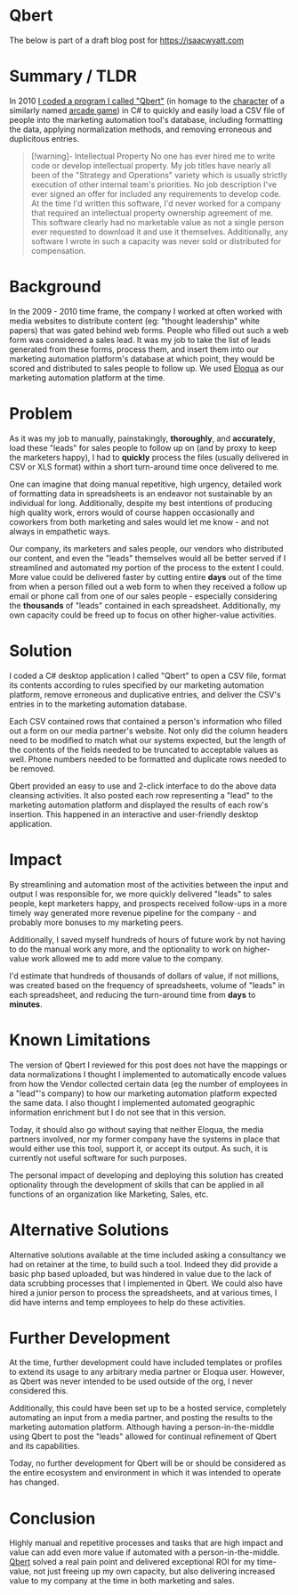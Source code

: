 # Qbert
The below is part of a draft blog post for https://isaacwyatt.com

# Summary / TLDR
In 2010 [I coded a program I called "Qbert"](https://github.com/iwyatt/Qbert) (in homage to the [character](https://en.wikipedia.org/wiki/Q*bert) of a similarly named [arcade game](https://freeqbert.org/)) in C# to quickly and easily load a CSV file of people into the marketing automation tool's database, including formatting the data, applying normalization methods, and removing erroneous and duplicitous entries. 

 >[!warning]- Intellectual Property
>No one has ever hired me to write code or develop intellectual property. My job titles have nearly all been of the "Strategy and Operations" variety which is usually strictly execution of other internal team's priorities. No job description I've ever signed an offer for included any requirements to develop code. At the time I'd written this software, I'd never worked for a company that required an intellectual property ownership agreement of me. This software clearly had no marketable value as not a single person ever requested to download it and use it themselves. Additionally, any software I wrote in such a capacity was never sold or distributed for compensation.

# Background
In the 2009 - 2010 time frame, the company I worked at often worked with media websites to distribute content (eg: "thought leadership" white papers) that was gated behind web forms. People who filled out such a web form was considered a sales lead. It was my job to take the list of leads generated from these forms, process them, and insert them into our marketing automation platform's database at which point, they would be scored and distributed to sales people to follow up. We used [Eloqua](https://www.oracle.com/cx/marketing/automation/) as our marketing automation platform at the time.

# Problem
As it was my job to manually, painstakingly, **thoroughly**, and **accurately**, load these "leads" for sales people to follow up on (and by proxy to keep the marketers happy), I had to **quickly** process the files (usually delivered in CSV or XLS format) within a short turn-around time once delivered to me. 

One can imagine that doing manual repetitive, high urgency, detailed work of formatting data in spreadsheets is an endeavor not sustainable by an individual for long. Additionally, despite my best intentions of producing high quality work, errors would of course happen occasionally and coworkers from both marketing and sales would let me know - and not always in empathetic ways.

Our company, its marketers and sales people, our vendors who distributed our content, and even the "leads" themselves would all be better served if I streamlined and automated my portion of the process to the extent I could. More value could be delivered faster by cutting entire **days** out of the time from when a person filled out a web form to when they received a follow up email or phone call from one of our sales people - especially considering the **thousands** of "leads" contained in each spreadsheet. Additionally, my own capacity could be freed up to focus on other higher-value activities.

# Solution
I coded a C# desktop application I called "Qbert" to open a CSV file, format its contents according to rules specified by our marketing automation platform, remove erroneous and duplicative entries, and deliver the CSV's entries in to the marketing automation database. 

Each CSV contained rows that contained a person's information who filled out a form on our media partner's website. Not only did the column headers need to be modified to match what our systems expected, but the length of the contents of the fields needed to be truncated to acceptable values as well. Phone numbers needed to be formatted and duplicate rows needed to be removed. 

Qbert provided an easy to use and 2-click interface to do the above data cleansing activities. It also posted each row representing a "lead" to the marketing automation platform and displayed the results of each row's insertion. This happened in an interactive and user-friendly desktop application.

# Impact
By streamlining and automation most of the activities between the input and output I was responsible for, we more quickly delivered "leads" to sales people, kept marketers happy, and prospects received follow-ups in a more timely way generated more revenue pipeline for the company - and probably more bonuses to my marketing peers.

Additionally, I saved myself hundreds of hours of future work by not having to do the manual work any more, and the optionality to work on higher-value work allowed me to add more value to the company.

I'd estimate that hundreds of thousands of dollars of value, if not millions, was created based on the frequency of spreadsheets, volume of "leads" in each spreadsheet, and reducing the turn-around time from **days** to **minutes**.

# Known Limitations
The version of Qbert I reviewed for this post does not have the mappings or data normalizations I thought I implemented to automatically encode values from how the Vendor collected certain data (eg the number of employees in a "lead"'s company) to how our marketing automation platform expected the same data. I also thought I implemented automated geographic information enrichment but I do not see that in this version.

Today, it should also go without saying that neither Eloqua, the media partners involved, nor my former company have the systems in place that would either use this tool, support it, or accept its output. As such, it is currently not useful software for such purposes.

The personal impact of developing and deploying this solution has created optionality through the development of skills that can be applied in all functions of an organization like Marketing, Sales, etc.

# Alternative Solutions
Alternative solutions available at the time included asking a consultancy we had on retainer at the time, to build such a tool. Indeed they did provide a basic php based uploaded, but was hindered in value due to the lack of data scrubbing processes that I implemented in Qbert. We could also have hired a junior person to process the spreadsheets, and at various times, I did have interns and temp employees to help do these activities. 

# Further Development
At the time, further development could have included templates or profiles to extend its usage to any arbitrary media partner or Eloqua user. However, as Qbert was never intended to be used outside of the org, I never considered this. 

Additionally, this could have been set up to be a hosted service, completely automating an input from a media partner, and posting the results to the marketing automation platform. Although having a person-in-the-middle using Qbert to post the "leads" allowed for continual refinement of Qbert and its capabilities.

Today, no further development for Qbert will be or should be considered as the entire ecosystem and environment in which it was intended to operate has changed. 

# Conclusion
Highly manual and repetitive processes and tasks that are high impact and value can add even more value if automated with a person-in-the-middle. [Qbert](https://github.com/iwyatt/Qbert) solved a real pain point and delivered exceptional ROI for my time-value, not just freeing up my own capacity, but also delivering increased value to my company at the time in both marketing and sales.

